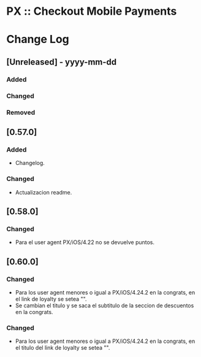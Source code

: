 
# PX :: Checkout Mobile Payments

# Change Log

## [Unreleased] - yyyy-mm-dd

### Added

### Changed

### Removed

## [0.57.0]

### Added

- Changelog.

### Changed

- Actualizacion readme.

## [0.58.0]

### Changed

- Para el user agent PX/iOS/4.22 no se devuelve puntos.

## [0.60.0]

### Changed

- Para los user agent menores o igual a PX/iOS/4.24.2 en la congrats, en el link de loyalty se setea "".
- Se cambian el titulo y se saca el subtitulo de la seccion de descuentos en la congrats.

### Changed

- Para los user agent menores o igual a PX/iOS/4.24.2 en la congrats, en el titulo del link de loyalty se setea "".
